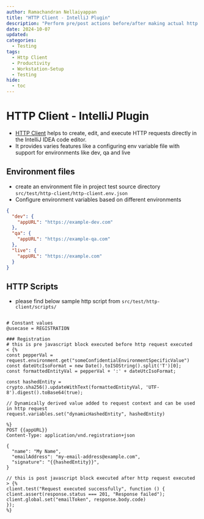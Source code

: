 ```yaml
---
author: Ramachandran Nellaiyappan
title: "HTTP Client - IntelliJ Plugin"
description: "Perform pre/post actions before/after making actual http calls and supports env specific configurations."
date: 2024-10-07
updated:
categories:
  - Testing
tags:
  - Http Client
  - Productivity
  - Workstation-Setup
  - Testing
hide:
  - toc
---
```


# HTTP Client - IntelliJ Plugin

- [HTTP Client](https://www.jetbrains.com/help/idea/http-client-in-product-code-editor.html) helps to create, edit, and
  execute HTTP requests directly in the IntelliJ IDEA code editor.
- It provides varies features like a configuring env variable file with support for environments like dev, qa and live

## Environment files

- create an environment file in project test source directory `src/test/http-client/http-client.env.json`
- Configure environment variables based on different environments

```json
{
  "dev": {
    "appURL": "https://example-dev.com"
  },
  "qa": {
    "appURL": "https://example-qa.com"
  },
  "live": {
    "appURL": "https://example.com"
  }
}
```

## HTTP Scripts

- please find below sample http script from `src/test/http-client/scripts/`

```

# Constant values
@usecase = REGISTRATION

### Registration
# this is pre javascript block executed before http request executed
< {%
const pepperVal = request.environment.get("someConfidentialEnvironmentSpecificValue")
const dateUtcIsoFormat = new Date().toISOString().split('T')[0];
const formattedEntityVal = pepperVal + ':' + dateUtcIsoFormat;

const hashedEntity = crypto.sha256().updateWithText(formattedEntityVal, 'UTF-8').digest().toBase64(true);

// Dynamically derived value added to request context and can be used in http request
request.variables.set("dynamicHashedEntity", hashedEntity)

%}
POST {{appURL}}
Content-Type: application/vnd.registration+json

{
  "name": "My Name",
  "emailAddress": "my-email-address@example.com",
  "signature": "{{hashedEntity}}",
}

// this is post javascript block executed after http request executed
> {%
client.test("Request executed successfully", function () {
client.assert(response.status === 201, "Response failed");
client.global.set("emailToken", response.body.code)
});
%}

```